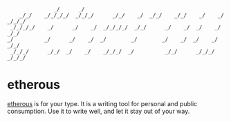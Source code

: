 ```
               _/      _/
    _/_/    _/_/_/_/  _/_/_/      _/_/    _/  _/_/    _/_/    _/    _/    _/_/_/
 _/_/_/_/    _/      _/    _/  _/_/_/_/  _/_/      _/    _/  _/    _/  _/_/
_/          _/      _/    _/  _/        _/        _/    _/  _/    _/      _/_/
 _/_/_/      _/_/  _/    _/    _/_/_/  _/          _/_/      _/_/_/  _/_/_/
```
etherous
======

[etherous](http://ethero.us) is for your type. It is a writing tool for personal and public consumption. Use it to write well, and let it stay out of your way.